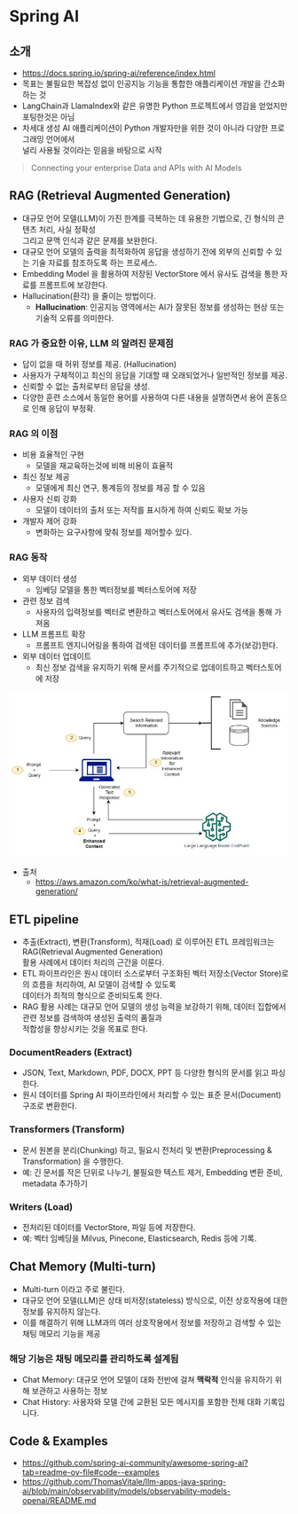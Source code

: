 # Spring AI

## 소개

- https://docs.spring.io/spring-ai/reference/index.html
- 목표는 불필요한 복잡성 없이 인공지능 기능을 통합한 애플리케이션 개발을 간소화하는 것
- LangChain과 LlamaIndex와 같은 유명한 Python 프로젝트에서 영감을 얻었지만 포팅한것은 아님
- 차세대 생성 AI 애플리케이션이 Python 개발자만을 위한 것이 아니라 다양한 프로그래밍 언어에서  
  널리 사용될 것이라는 믿음을 바탕으로 시작

> Connecting your enterprise Data and APIs with AI Models

## RAG (Retrieval Augmented Generation)

- 대규모 언어 모델(LLM)이 가진 한계를 극복하는 데 유용한 기법으로, 긴 형식의 콘텐츠 처리, 사실 정확성  
  그리고 문맥 인식과 같은 문제를 보완한다.
- 대규모 언어 모델의 출력을 최적화하여 응답을 생성하기 전에 외부의 신뢰할 수 있는 기술 자료를 참조하도록 하는 프로세스.
- Embedding Model 을 활용하여 저장된 VectorStore 에서 유사도 검색을 통한 자료를 프롬프트에 보강한다.
- Hallucination(환각) 을 줄이는 방법이다.
  - **Hallucination**: 인공지능 영역에서는 AI가 잘못된 정보를 생성하는 현상 또는 기술적 오류를 의미한다.

### RAG 가 중요한 이유, LLM 의 알려진 문제점

- 답이 없을 때 허위 정보를 제공. (Hallucination) 
- 사용자가 구체적이고 최신의 응답을 기대할 때 오래되었거나 일반적인 정보를 제공.
- 신뢰할 수 없는 출처로부터 응답을 생성.
- 다양한 훈련 소스에서 동일한 용어를 사용하여 다른 내용을 설명하면서 용어 혼동으로 인해 응답이 부정확.

### RAG 의 이점

- 비용 효율적인 구현
  - 모델을 재교육하는것에 비해 비용이 효율적
- 최신 정보 제공
  - 모델에게 최신 연구, 통계등의 정보를 제공 할 수 있음
- 사용자 신뢰 강화
  - 모델이 데이터의 출처 또는 저작를 표시하게 하여 신뢰도 확보 가능
- 개발자 제어 강화
  - 변화하는 요구사항에 맞춰 정보를 제어할수 있다.

### RAG 동작

- 외부 데이터 생성
  - 임베딩 모델을 통한 벡터정보를 벡터스토어에 저장
- 관련 정보 검색
  - 사용자의 입력정보를 벡터로 변환하고 벡터스토어에서 유사도 검색을 통해 가져옴
- LLM 프롬프트 확장
  -  프롬프트 엔지니어링을 통하여 검색된 데이터를 프롬프트에 추가(보강)한다.
- 외부 데이터 업데이트
  - 최신 정보 검색을 유지하기 위해 문서를 주기적으로 업데이트하고 벡터스토어에 저장 

![01.png](img/01.png)

- 출처
  - https://aws.amazon.com/ko/what-is/retrieval-augmented-generation/

## ETL pipeline

- 추출(Extract), 변환(Transform), 적재(Load) 로 이루어진 ETL 프레임워크는 RAG(Retrieval Augmented Generation)  
  활용 사례에서 데이터 처리의 근간을 이룬다.
- ETL 파이프라인은 원시 데이터 소스로부터 구조화된 벡터 저장소(Vector Store)로의 흐름을 처리하여, AI 모델이 검색할 수 있도록  
  데이터가 최적의 형식으로 준비되도록 한다.
- RAG 활용 사례는 대규모 언어 모델의 생성 능력을 보강하기 위해, 데이터 집합에서 관련 정보를 검색하여 생성된 출력의 품질과  
  적합성을 향상시키는 것을 목표로 한다.

### DocumentReaders (Extract)

- JSON, Text, Markdown, PDF, DOCX, PPT 등 다양한 형식의 문서를 읽고 파싱한다.
- 원시 데이터를 Spring AI 파이프라인에서 처리할 수 있는 표준 문서(Document) 구조로 변환한다.

### Transformers (Transform)

- 문서 원본을 분리(Chunking) 하고, 필요시 전처리 및 변환(Preprocessing & Transformation) 을 수행한다.
- 예: 긴 문서를 작은 단위로 나누기, 불필요한 텍스트 제거, Embedding 변환 준비, metadata 추가하기

### Writers (Load)

- 전처리된 데이터를 VectorStore, 파일 등에 저장한다.
- 예: 벡터 임베딩을 Milvus, Pinecone, Elasticsearch, Redis 등에 기록.

## Chat Memory (Multi-turn)

- Multi-turn 이라고 주로 불린다.
- 대규모 언어 모델(LLM)은 상태 비저장(stateless) 방식으로, 이전 상호작용에 대한 정보를 유지하지 않는다.
- 이를 해결하기 위해 LLM과의 여러 상호작용에서 정보를 저장하고 검색할 수 있는 채팅 메모리 기능을 제공

### 해당 기능은 채팅 메모리를 관리하도록 설계됨

- Chat Memory: 대규모 언어 모델이 대화 전반에 걸쳐 **맥락적** 인식을 유지하기 위해 보관하고 사용하는 정보
- Chat History: 사용자와 모델 간에 교환된 모든 메시지를 포함한 전체 대화 기록입니다.

## Code & Examples

- https://github.com/spring-ai-community/awesome-spring-ai?tab=readme-ov-file#code--examples
- https://github.com/ThomasVitale/llm-apps-java-spring-ai/blob/main/observability/models/observability-models-openai/README.md
